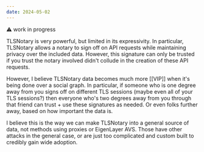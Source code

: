 ```yaml
---
date: 2024-05-02
---
```


⚠️ work in progress

TLSNotary is very powerful, but limited in its expressivity. In particular, TLSNotary allows a notary to sign off on API requests while maintaining privacy over the included data. However, this signature can only be trusted if you trust the notary involved didn't collude in the creation of these API requests.

However, I believe TLSNotary data becomes much more [[VIP]] when it's being done over a social graph. In particular, if someone who is one degree away from you signs off on different TLS sessions (maybe even all of your TLS sessions?) then everyone who's two degrees away from you through that friend can trust + use these signatures as needed. Or even folks further away, based on how important the data is.

I believe this is the way we can make TLSNotary into a general source of data, not methods using proxies or EigenLayer AVS. Those have other attacks in the general case, or are just too complicated and custom built to credibly gain wide adoption.


